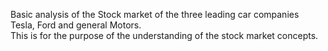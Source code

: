 Basic analysis of the Stock market of the three leading car companies Tesla, Ford and general Motors.  
This is for the purpose of the understanding of the stock market concepts.
